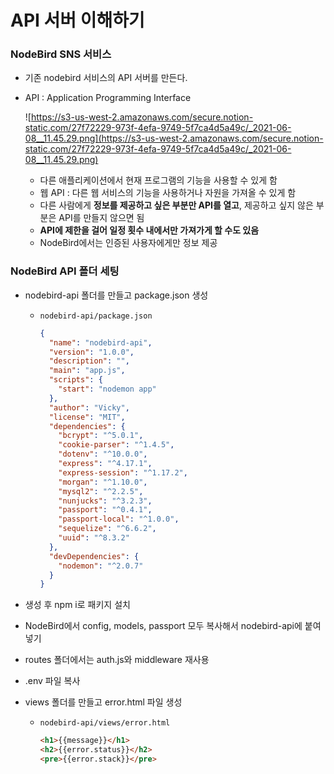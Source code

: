 ﻿# API 서버 이해하기

### NodeBird SNS 서비스

- 기존 nodebird 서비스의 API 서버를 만든다.
- API : Application Programming Interface

  ![https://s3-us-west-2.amazonaws.com/secure.notion-static.com/27f72229-973f-4efa-9749-5f7ca4d5a49c/_2021-06-08__11.45.29.png](https://s3-us-west-2.amazonaws.com/secure.notion-static.com/27f72229-973f-4efa-9749-5f7ca4d5a49c/_2021-06-08__11.45.29.png)

  - 다른 애플리케이션에서 현재 프로그램의 기능을 사용할 수 있게 함
  - 웹 API : 다른 웹 서비스의 기능을 사용하거나 자원을 가져올 수 있게 함
  - 다른 사람에게 **정보를 제공하고 싶은 부분만 API를 열고**, 제공하고 싶지 않은 부분은 API를 만들지 않으면 됨
  - **API에 제한을 걸어 일정 횟수 내에서만 가져가게 할 수도 있음**
  - NodeBird에서는 인증된 사용자에게만 정보 제공

### NodeBird API 폴더 세팅

- nodebird-api 폴더를 만들고 package.json 생성

  - `nodebird-api/package.json`

    ```json
    {
      "name": "nodebird-api",
      "version": "1.0.0",
      "description": "",
      "main": "app.js",
      "scripts": {
        "start": "nodemon app"
      },
      "author": "Vicky",
      "license": "MIT",
      "dependencies": {
        "bcrypt": "^5.0.1",
        "cookie-parser": "^1.4.5",
        "dotenv": "^10.0.0",
        "express": "^4.17.1",
        "express-session": "^1.17.2",
        "morgan": "^1.10.0",
        "mysql2": "^2.2.5",
        "nunjucks": "^3.2.3",
        "passport": "^0.4.1",
        "passport-local": "^1.0.0",
        "sequelize": "^6.6.2",
        "uuid": "^8.3.2"
      },
      "devDependencies": {
        "nodemon": "^2.0.7"
      }
    }
    ```

- 생성 후 npm i로 패키지 설치
- NodeBird에서 config, models, passport 모두 복사해서 nodebird-api에 붙여넣기
- routes 폴더에서는 auth.js와 middleware 재사용
- .env 파일 복사
- views 폴더를 만들고 error.html 파일 생성

  - `nodebird-api/views/error.html`

    ```html
    <h1>{{message}}</h1>
    <h2>{{error.status}}</h2>
    <pre>{{error.stack}}</pre>
    ```
